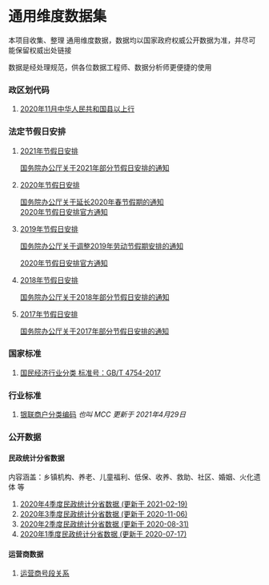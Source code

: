 # 通用维度数据集

本项目收集、整理 通用维度数据，数据均以国家政府权威公开数据为准，并尽可能保留权威出处链接

数据是经处理规范，供各位数据工程师、数据分析师更便捷的使用

### 政区划代码

1. [2020年11月中华人民共和国县以上行](./行政区域/行政区编码.csv)

### 法定节假日安排

1. [2021年节假日安排](./节假日安排/2021年节假日安排.csv)
	
	[国务院办公厅关于2021年部分节假日安排的通知](http://www.gov.cn/zhengce/content/2020-11/25/content_5564127.htm)

2. [2020年节假日安排](./节假日安排/2020年节假日安排.csv)

	[国务院办公厅关于延长2020年春节假期的通知](http://www.gov.cn/zhengce/content/2020-01/27/content_5472352.htm) 	
	[2020年节假日安排官方通知](http://www.gov.cn/zhengce/content/2019-11/21/content_5454164.htm) 

3. [2019年节假日安排](./节假日安排/2019年节假日安排.csv)
	
	[国务院办公厅关于调整2019年劳动节假期安排的通知](http://www.gov.cn/zhengce/content/2019-03/22/content_5375877.htm) 
	
	[2020年节假日安排官方通知](http://www.gov.cn/zhengce/content/2018-12/06/content_5346276.htm) 

4. [2018年节假日安排](./节假日安排/2019年节假日安排.csv)
	
	[国务院办公厅关于2018年部分节假日安排的通知](http://www.gov.cn/zhengce/content/2017-11/30/content_5243579.htm)

5. [2017年节假日安排](./节假日安排/2017年节假日安排.csv)
	
	[国务院办公厅关于2017年部分节假日安排的通知](http://www.gov.cn/zhengce/content/2016-12/01/content_5141603.htm) 

### 国家标准

1. [国民经济行业分类 标准号：GB/T 4754-2017](./行业分类/2017国民经济行业分类-格式化.csv)

### 行业标准

1. [银联商户分类编码](./行业分类/商户分类编码MCC.csv) *也叫 MCC* *更新于 2021年4月29日*


### 公开数据

#### 民政统计分省数据

内容涵盖：乡镇机构、养老、儿童福利、低保、收养、救助、社区、婚姻、火化遗体 等

1. [2020年4季度民政统计分省数据 (更新于 2021-02-19)](./民政统计分省数据/2020年4季度民政统计分省数据.csv)
2. [2020年3季度民政统计分省数据 (更新于 2020-11-06)](./民政统计分省数据/2020年3季度民政统计分省数据.csv)
3. [2020年2季度民政统计分省数据 (更新于 2020-08-31)](./民政统计分省数据/2020年2季度民政统计分省数据.csv)
4. [2020年1季度民政统计分省数据 (更新于 2020-07-17)](./民政统计分省数据/2020年1季度民政统计分省数据.csv)

#### 运营商数据

1. [运营商号段关系](./运营商数据/运营商号段关系.csv)
